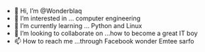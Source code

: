 - 👋 Hi, I’m @Wonderblaq
- 👀 I’m interested in ... computer engineering
- 🌱 I’m currently learning ... Python and Linux
- 💞️ I’m looking to collaborate on ...how to become a great IT boy
- 📫 How to reach me ...through Facebook wonder Emtee sarfo

<!---
Wonderblaq/Wonderblaq is a ✨ special ✨ repository because its `README.md` (this file) appears on your GitHub profile.
You can click the Preview link to take a look at your changes.
--->
